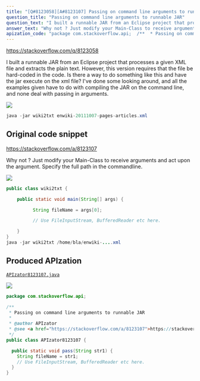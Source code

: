```yaml
---
title: "[Q#8123058][A#8123107] Passing on command line arguments to runnable JAR"
question_title: "Passing on command line arguments to runnable JAR"
question_text: "I built a runnable JAR from an Eclipse project that processes a given XML file and extracts the plain text.  However, this version requires that the file be hard-coded in the code. Is there a way to do something like this and have the jar execute on the xml file? I've done some looking around, and all the examples given have to do with compiling the JAR on the command line, and none deal with passing in arguments."
answer_text: "Why not ? Just modify your Main-Class to receive arguments and act upon the argument. Specify the full path in the commandline."
apization_code: "package com.stackoverflow.api;  /**  * Passing on command line arguments to runnable JAR  *  * @author APIzator  * @see <a href=\"https://stackoverflow.com/a/8123107\">https://stackoverflow.com/a/8123107</a>  */ public class APIzator8123107 {    public static void pass(String str1) {     String fileName = str1;     // Use FileInputStream, BufferedReader etc here.   } }"
---
```


https://stackoverflow.com/q/8123058

I built a runnable JAR from an Eclipse project that processes a given XML file and extracts the plain text.  However, this version requires that the file be hard-coded in the code.
Is there a way to do something like this
and have the jar execute on the xml file?
I&#x27;ve done some looking around, and all the examples given have to do with compiling the JAR on the command line, and none deal with passing in arguments.


<div class="code-logo"><img src="/stackoverflow.png" /></div>

```java
java -jar wiki2txt enwiki-20111007-pages-articles.xml
```


## Original code snippet

https://stackoverflow.com/a/8123107

Why not ?
Just modify your Main-Class to receive arguments and act upon the argument.
Specify the full path in the commandline.

<div class="code-logo"><img src="/stackoverflow.png" /></div>

```java
public class wiki2txt {

    public static void main(String[] args) {

          String fileName = args[0];

          // Use FileInputStream, BufferedReader etc here.

    }
}
java -jar wiki2txt /home/bla/enwiki-....xml
```

## Produced APIzation

[`APIzator8123107.java`](https://github.com/blind-papers/apization-temp-data/raw/main/search/APIzator8123107.java)

<div class="code-logo"><img src="/apizator.png" /></div>

```java
package com.stackoverflow.api;

/**
 * Passing on command line arguments to runnable JAR
 *
 * @author APIzator
 * @see <a href="https://stackoverflow.com/a/8123107">https://stackoverflow.com/a/8123107</a>
 */
public class APIzator8123107 {

  public static void pass(String str1) {
    String fileName = str1;
    // Use FileInputStream, BufferedReader etc here.
  }
}

```